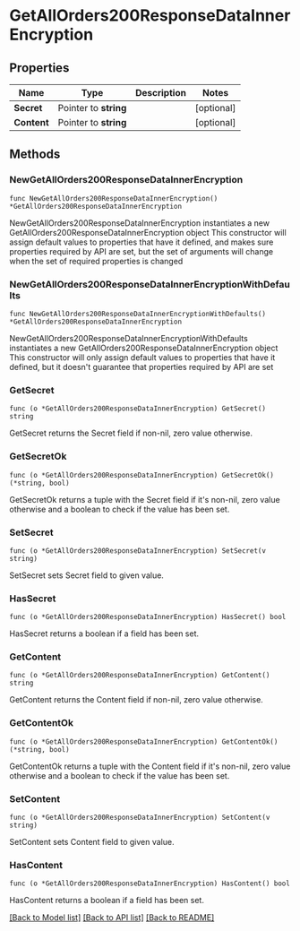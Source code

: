 # GetAllOrders200ResponseDataInnerEncryption

## Properties

Name | Type | Description | Notes
------------ | ------------- | ------------- | -------------
**Secret** | Pointer to **string** |  | [optional] 
**Content** | Pointer to **string** |  | [optional] 

## Methods

### NewGetAllOrders200ResponseDataInnerEncryption

`func NewGetAllOrders200ResponseDataInnerEncryption() *GetAllOrders200ResponseDataInnerEncryption`

NewGetAllOrders200ResponseDataInnerEncryption instantiates a new GetAllOrders200ResponseDataInnerEncryption object
This constructor will assign default values to properties that have it defined,
and makes sure properties required by API are set, but the set of arguments
will change when the set of required properties is changed

### NewGetAllOrders200ResponseDataInnerEncryptionWithDefaults

`func NewGetAllOrders200ResponseDataInnerEncryptionWithDefaults() *GetAllOrders200ResponseDataInnerEncryption`

NewGetAllOrders200ResponseDataInnerEncryptionWithDefaults instantiates a new GetAllOrders200ResponseDataInnerEncryption object
This constructor will only assign default values to properties that have it defined,
but it doesn't guarantee that properties required by API are set

### GetSecret

`func (o *GetAllOrders200ResponseDataInnerEncryption) GetSecret() string`

GetSecret returns the Secret field if non-nil, zero value otherwise.

### GetSecretOk

`func (o *GetAllOrders200ResponseDataInnerEncryption) GetSecretOk() (*string, bool)`

GetSecretOk returns a tuple with the Secret field if it's non-nil, zero value otherwise
and a boolean to check if the value has been set.

### SetSecret

`func (o *GetAllOrders200ResponseDataInnerEncryption) SetSecret(v string)`

SetSecret sets Secret field to given value.

### HasSecret

`func (o *GetAllOrders200ResponseDataInnerEncryption) HasSecret() bool`

HasSecret returns a boolean if a field has been set.

### GetContent

`func (o *GetAllOrders200ResponseDataInnerEncryption) GetContent() string`

GetContent returns the Content field if non-nil, zero value otherwise.

### GetContentOk

`func (o *GetAllOrders200ResponseDataInnerEncryption) GetContentOk() (*string, bool)`

GetContentOk returns a tuple with the Content field if it's non-nil, zero value otherwise
and a boolean to check if the value has been set.

### SetContent

`func (o *GetAllOrders200ResponseDataInnerEncryption) SetContent(v string)`

SetContent sets Content field to given value.

### HasContent

`func (o *GetAllOrders200ResponseDataInnerEncryption) HasContent() bool`

HasContent returns a boolean if a field has been set.


[[Back to Model list]](../README.md#documentation-for-models) [[Back to API list]](../README.md#documentation-for-api-endpoints) [[Back to README]](../README.md)


